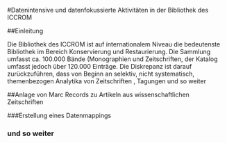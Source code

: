 #Datenintensive und datenfokussierte Aktivitäten in der Bibliothek des ICCROM

##Einleitung

Die Bibliothek des ICCROM ist auf internationalem Niveau die bedeutenste Bibliothek im Bereich Konservierung und Restaurierung. Die Sammlung umfasst ca. 100.000 Bände (Monographien und Zeitschriften, der Katalog umfasst jedoch über 120.000 Einträge. Die Diskrepanz ist darauf zurückzuführen, dass von Beginn an selektiv, nicht systematisch, themenbezogen Analytika von Zeitschriften , Tagungen und so weiter 

##Anlage von Marc Records zu Artikeln aus wissenschaftlichen Zeitschriften

###Erstellung eines Datenmappings

### und so weiter
